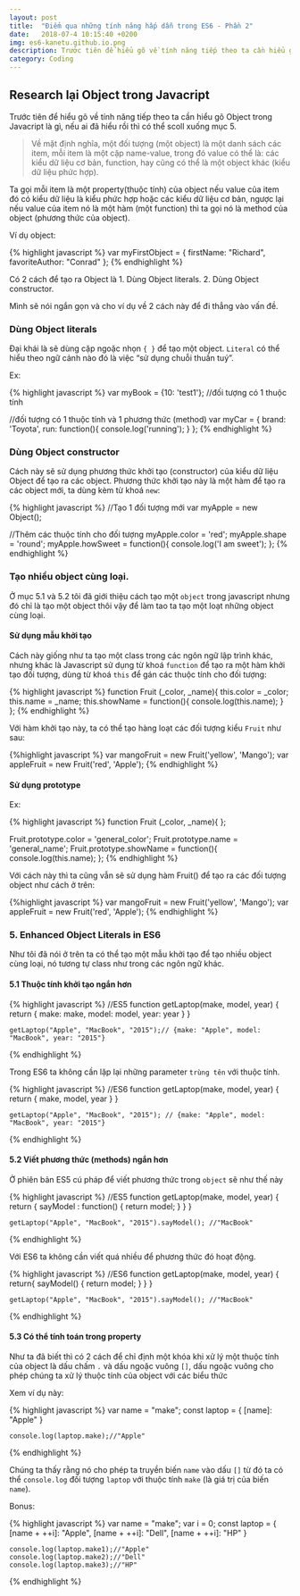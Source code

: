 ```yaml
---
layout: post
title:  "Điểm qua những tính năng hấp dẫn trong ES6 - Phần 2"
date:   2018-07-4 10:15:40 +0200
img: es6-kanetu.github.io.png
description: Trước tiên để hiểu gõ về tính năng tiếp theo ta cần hiểu gõ Object trong Javacript là gì, nếu ai đã hiểu rồi thì có thể scoll xuống mục 5.
category: Coding
---
```


## Research lại Object trong Javacript

Trước tiên để hiểu gõ về tính năng tiếp theo ta cần hiểu gõ Object trong Javacript là gì, nếu ai đã hiểu rồi thì có thể scoll xuống mục 5.

<blockquote>
  <p>Về mặt định nghĩa, một đối tượng (một object) là một danh sách các item, mỗi item là một cặp name-value, trong đó value có thể là: các kiểu dữ liệu cơ bản, function, hay cũng có thể là một object khác (kiểu dữ liệu phức hợp).</p>
</blockquote>

Ta gọi mỗi item là một property(thuộc tính) của object nếu value của item đó có kiểu dữ liệu là kiểu phức hợp hoặc các kiểu dữ liệu cơ bản, ngược lại nếu value của item nó là một hàm (một function) thì ta gọi nó là method của object (phương thức của object).

Ví dụ object:

{% highlight javascript %}
var myFirstObject = {
    firstName: "Richard",
    favoriteAuthor: "Conrad"
};
{% endhighlight %}

Có 2 cách để tạo ra Object là 
	1. Dùng Object literals.
	2. Dùng Object constructor.

Mình sẽ nói ngắn gọn và cho ví dụ về 2 cách này để đi thẳng vào vấn đề.
### Dùng Object literals

Đại khái là sẽ dùng cặp ngoặc nhọn `{ }` để tạo một object. `Literal` có thể hiểu theo ngữ cảnh nào đó là việc “sử dụng chuỗi thuần tuý”.

Ex:

{% highlight javascript %}
var myBook = {10: 'test1'};  //đối tượng có 1 thuộc tính

//đối tượng có 1 thuộc tính và 1 phương thức (method)
var myCar = {
   brand: 'Toyota',
   run: function(){
      console.log('running');
   }
};
{% endhighlight %}

### Dùng Object constructor

Cách này sẽ sử dụng phương thức khởi tạo (constructor) của kiểu dữ liệu Object để tạo ra các object. Phương thức khởi tạo này là một hàm để tạo ra các object mới, ta dùng kèm từ khoá `new`:

{% highlight javascript %}
//Tạo 1 đối tượng mới
var myApple = new Object();

//Thêm các thuộc tính cho đối tượng
myApple.color = 'red';
myApple.shape = 'round';
myApple.howSweet = function(){
   console.log('I am sweet');
};
{% endhighlight %}

### Tạo nhiều object cùng loại.

Ở mục 5.1 và 5.2 tôi đã giới thiệu cách tạo một `object` trong javascript nhưng đó chỉ là tạo một object thôi vậy để làm tao ta tạo một loạt những object cùng loại. 

#### Sử dụng mẫu khởi tạo

Cách này giống như ta tạo một class trong các ngôn ngữ lập trình khác, nhưng khác là Javascript sử dụng từ khoá `function` để tạo ra một hàm khởi tạo đối tượng, dùng từ khoá `this` để gán các thuộc tính cho đối tượng:

{% highlight javascript %}
function Fruit (_color, _name){
   this.color = _color;
   this.name = _name;
   this.showName = function(){
      console.log(this.name);
   }
};
{% endhighlight %}

Với hàm khởi tạo này, ta có thể tạo hàng loạt các đối tượng kiểu `Fruit` như sau:

{%highlight javascript %}
var mangoFruit = new Fruit('yellow', 'Mango');
var appleFruit = new Fruit('red', 'Apple');
{% endhighlight %}

#### Sử dụng prototype

Ex:

{% highlight javascript %}
function Fruit (_color, _name){
};

Fruit.prototype.color = 'general_color';
Fruit.prototype.name = 'general_name';
Fruit.prototype.showName = function(){
    console.log(this.name);
};
{% endhighlight %}

Với cách này thì ta cũng vẫn sẽ sử dụng hàm Fruit() để tạo ra các đối tượng object như cách ở trên:

{%highlight javascript %}
var mangoFruit = new Fruit('yellow', 'Mango');
var appleFruit = new Fruit('red', 'Apple');
{% endhighlight %}

### 5. Enhanced Object Literals in ES6

Như tôi đã nói ở trên ta có thể tạo một mẫu khởi tạo để tạo nhiều object cùng loại, nó tương tự class như trong các ngôn ngữ khác.

#### 5.1 Thuộc tính khởi tạo ngắn hơn

{% highlight javascript %}
//ES5
    function getLaptop(make, model, year) {
        return {
            make: make,
            model: model,
            year: year
        }
    }

    getLaptop("Apple", "MacBook", "2015");// {make: "Apple", model: "MacBook", year: "2015"}
{% endhighlight %}

Trong ES6 ta không cần lặp lại những parameter `trùng tên` với thuộc tính.

{% highlight javascript %}
//ES6
function getLaptop(make, model, year) {
        return {
            make,
            model,
            year
        }
    }

    getLaptop("Apple", "MacBook", "2015"); // {make: "Apple", model: "MacBook", year: "2015"}
{% endhighlight %}

#### 5.2 Viết phương thức (methods) ngắn hơn

Ở phiên bản ES5 cú pháp để viết phương thức trong `object` sẽ như thế này

{% highlight javascript %}
//ES5
    function getLaptop(make, model, year) {
        return {
           sayModel : function() {
                return model;
            }
        }
    }

    getLaptop("Apple", "MacBook", "2015").sayModel(); //"MacBook"
{% endhighlight %}

Với ES6 ta không cần viết quá nhiều để phương thức đó hoạt động.

{% highlight javascript %}
//ES6
    function getLaptop(make, model, year) {
        return{
            sayModel() {
                return model;
            }
        }
    }

    getLaptop("Apple", "MacBook", "2015").sayModel(); //"MacBook"
{% endhighlight %}

#### 5.3 Có thể tính toán trong property 

Như ta đã biết thì có 2 cách để chỉ định một khóa khi xử lý một thuộc tính của object là dấu chấm `.` và dấu ngoặc vuông `[]`, dấu ngoặc vuông cho phép chúng ta xử lý thuộc tính của object với các biểu thức 

Xem ví dụ này:

{% highlight javascript %}
	var name = "make";
    const laptop = {
        [name]: "Apple"
    }

    console.log(laptop.make);//"Apple"
{% endhighlight %}

Chúng ta thấy rằng nó cho phép ta truyền biến `name` vào dấu `[]` từ đó ta có thể `console.log` đối tượng `laptop` với thuộc tính `make` (là giá trị của biến `name`).

Bonus:

{% highlight javascript %}
	var name = "make";
    var i = 0;
    const laptop = {
        [name + ++i]: "Apple",
        [name + ++i]: "Dell",
        [name + ++i]: "HP"
    }

    console.log(laptop.make1);//"Apple"
    console.log(laptop.make2);//"Dell"
    console.log(laptop.make3);//"HP"
{% endhighlight %}